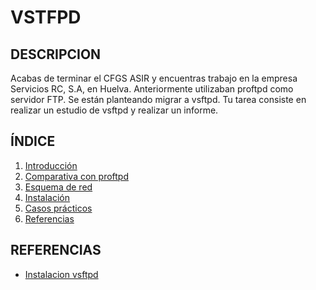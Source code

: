 # VSTFPD

## DESCRIPCION

Acabas de terminar el CFGS ASIR y encuentras trabajo en la empresa Servicios  RC, S.A, en Huelva.
Anteriormente utilizaban proftpd como servidor FTP. Se están planteando migrar a vsftpd.
Tu tarea consiste en realizar un estudio de vsftpd y realizar un informe.

## ÍNDICE
1. [Introducción]()
2. [Comparativa con proftpd]()
3. [Esquema de red]()
4. [Instalación]()
5. [Casos prácticos]()
6. [Referencias]()

## REFERENCIAS

 -  [Instalacion vsftpd](https://www.redeszone.net/tutoriales/servidores/vsftpd-configuracion-servidor-ftp/)
